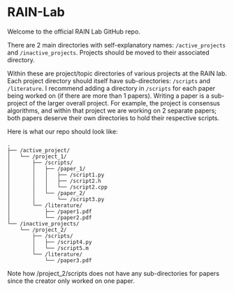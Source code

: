 # RAIN-Lab

Welcome to the official RAIN Lab GitHub repo. 

There are 2 main directories with self-explanatory names: `/active_projects` and `/inactive_projects`. Projects should be moved to their associated directory.

Within these are project/topic directories of various projects at the RAIN lab. Each project directory should itself have sub-directories: `/scripts` and `/literature`. I recommend adding a directory in `/scripts` for each paper being worked on (if there are more than 1 papers). Writing a paper is a sub-project of the larger overall project. For example, the project is consensus algorithms, and within that project we are working on 2 separate papers; both papers deserve their own directories to hold their respective scripts.

Here is what our repo should look like:

```
.
├── /active_project/
│   └── /project_1/
│       ├── /scripts/
│       │   ├── /paper_1/
│       │   │   ├── /script1.py
│       │   │   ├── /script2.h
│       │   │   └── /script2.cpp
│       │   └── /paper_2/
│       │       └── /script3.py
│       └── /literature/
│           ├── /paper1.pdf
│           └── /paper2.pdf
└── /inactive_projects/
    └── /project_2/
        ├── /scripts/
        │   ├── /script4.py
        │   └── /script5.m
        └── /literature/
            └── /paper3.pdf
```

Note how /project_2/scripts does not have any sub-directories for papers since the creator only worked on one paper. 
